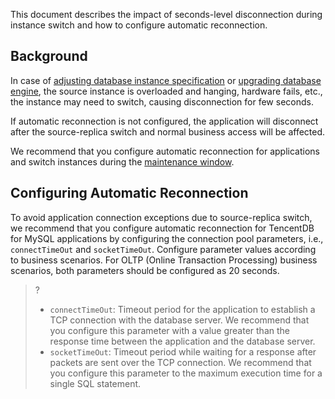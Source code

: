 This document describes the impact of seconds-level disconnection during instance switch and how to configure automatic reconnection.
## Background
In case of [adjusting database instance specification](https://intl.cloud.tencent.com/document/product/236/19707) or [upgrading database engine](https://intl.cloud.tencent.com/document/product/236/8126), the source instance is overloaded and hanging, hardware fails, etc., the instance may need to switch, causing disconnection for few seconds.

If automatic reconnection is not configured, the application will disconnect after the source-replica switch and normal business access will be affected.

We recommend that you configure automatic reconnection for applications and switch instances during the [maintenance window](https://intl.cloud.tencent.com/document/product/236/10929).


## Configuring Automatic Reconnection
To avoid application connection exceptions due to source-replica switch, we recommend that you configure automatic reconnection for TencentDB for MySQL applications by configuring the connection pool parameters, i.e., `connectTimeOut` and `socketTimeOut`.
Configure parameter values according to business scenarios. For OLTP (Online Transaction Processing) business scenarios, both parameters should be configured as 20 seconds.
>?
>- `connectTimeOut`: Timeout period for the application to establish a TCP connection with the database server. We recommend that you configure this parameter with a value greater than the response time between the application and the database server.
>- `socketTimeOut`: Timeout period while waiting for a response after packets are sent over the TCP connection. We recommend that you configure this parameter to the maximum execution time for a single SQL statement.

